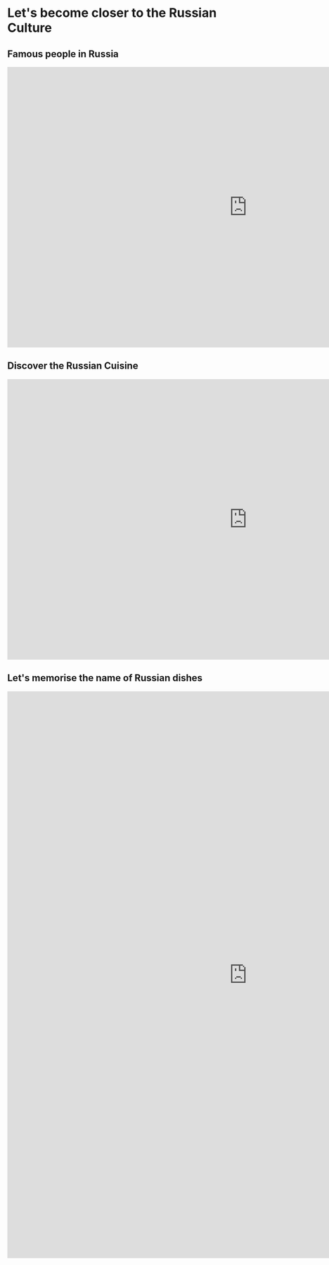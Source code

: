 <h1> Let's become closer to the Russian Culture </h1>

<h2> Famous people in Russia</h2>
<iframe src="https://h5p.org/h5p/embed/406799" width="1090" height="638" frameborder="0" allowfullscreen="allowfullscreen"></iframe><script src="https://h5p.org/sites/all/modules/h5p/library/js/h5p-resizer.js" charset="UTF-8"></script>
  
  
<h2>Discover the Russian Cuisine</h2> 
<p><iframe src="https://h5p.org/h5p/embed/406827" width="1090" height="638" frameborder="0" allowfullscreen="allowfullscreen"></iframe><script src="https://h5p.org/sites/all/modules/h5p/library/js/h5p-resizer.js" charset="UTF-8"></script></p>
<h2> Let's memorise the name of Russian dishes</h2> 
<p><iframe src="https://h5p.org/h5p/embed/364591" width="1090" height="1289" frameborder="0" allowfullscreen="allowfullscreen"></iframe><script src="https://h5p.org/sites/all/modules/h5p/library/js/h5p-resizer.js" charset="UTF-8"></script></p>
</h2>

